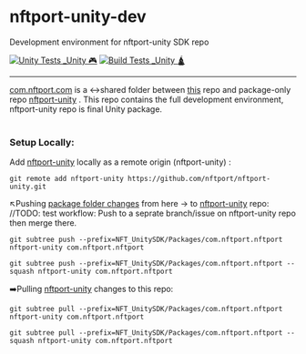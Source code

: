# nftport-unity-dev
Development environment for nftport-unity SDK repo

[![Unity Tests _Unity 🎮](https://github.com/nftport/nftport-unity-dev/actions/workflows/test_Unity.yml/badge.svg)](https://github.com/nftport/nftport-unity-dev/actions/workflows/test_Unity.yml)
[![Build Tests _Unity 🛕](https://github.com/nftport/nftport-unity-dev/actions/workflows/buildtest_Unity.yml/badge.svg)](https://github.com/nftport/nftport-unity-dev/actions/workflows/buildtest_Unity.yml)

----------------
[com.nftport.com](https://github.com/nftport/nftport-unity-dev/tree/master/NFT_UnitySDK/Packages/com.nftport.nftport) is a ↔️shared folder between [this]() repo and package-only repo [nftport-unity](https://github.com/nftport/nftport-unity/tree/com.nftport.nftport) . This repo contains the full development environment, nftport-unity repo is final Unity package.
<br/>
<br/>
### Setup Locally: 
Add [nftport-unity](https://github.com/nftport/nftport-unity/tree/com.nftport.nftport) locally as a remote origin (nftport-unity) :
```
git remote add nftport-unity https://github.com/nftport/nftport-unity.git
```
↖️Pushing [package folder changes](https://github.com/nftport/nftport-unity-dev/tree/master/NFT_UnitySDK/Packages/com.nftport.nftport) from here -> to [nftport-unity](https://github.com/nftport/nftport-unity/tree/com.nftport.nftport) repo:
<br/>
//TODO: test workflow: Push to a seprate branch/issue on nftport-unity repo then merge there.
```
git subtree push --prefix=NFT_UnitySDK/Packages/com.nftport.nftport nftport-unity com.nftport.nftport
```
```
git subtree push --prefix=NFT_UnitySDK/Packages/com.nftport.nftport --squash nftport-unity com.nftport.nftport
```
➡️Pulling [nftport-unity](http://com.nftport.com) changes to this repo:

```
git subtree pull --prefix=NFT_UnitySDK/Packages/com.nftport.nftport nftport-unity com.nftport.nftport
```
```
git subtree pull --prefix=NFT_UnitySDK/Packages/com.nftport.nftport --squash nftport-unity com.nftport.nftport
```
